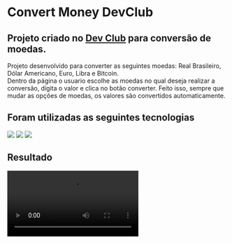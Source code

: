 <h1> Convert Money DevClub</h1>

<h2> Projeto criado no <a href="https://aulas.devclub.com.br/">Dev Club</a> para conversão de moedas. </h2>
<p> Projeto desenvolvido para converter as seguintes moedas: Real Brasileiro, Dólar Americano, Euro, Libra e Bitcoin.<br>
    Dentro da página o usuario escolhe as moedas no qual deseja realizar a conversão, digita o valor e clica no botão converter.
    Feito isso, sempre que mudar as opções de moedas, os valores são convertidos automaticamente. </p>


<h2> Foram utilizadas as seguintes tecnologias </h2>
<img src="https://img.shields.io/badge/html5-%23E34F26.svg?style=for-the-badge&logo=html5&logoColor=white" />
<img src="https://img.shields.io/badge/css3-%231572B6.svg?style=for-the-badge&logo=css3&logoColor=white" />
<img src="https://img.shields.io/badge/javascript-%23323330.svg?style=for-the-badge&logo=javascript&logoColor=%23F7DF1E" /> 

<h2>Resultado</h2>
<video src="https://github.com/user-attachments/assets/7cd04417-6e47-43d9-b6e6-5d38733be3ac">



